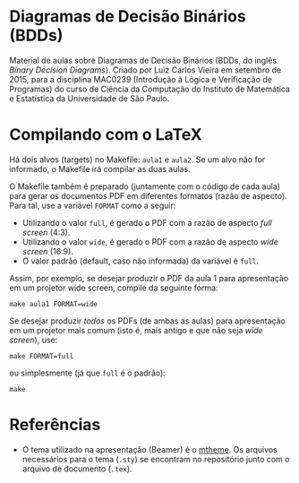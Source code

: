 # Diagramas de Decisão Binários (BDDs)

Material de aulas sobre Diagramas de Decisão Binários (BDDs, do inglês *Binary Decision Diagrams*).
Criado por Luiz Carlos Vieira em setembro de 2015, para a disciplina MAC0239 (Introdução à Lógica e Verificação de Programas) do curso de Ciência da Computação do Instituto de Matemática e Estatística da Universidade de São Paulo.

# Compilando com o LaTeX

Há dois alvos (targets) no Makefile: `aula1` e `aula2`. Se um alvo não for informado, o Makefile irá compilar as duas aulas.

O Makefile também é preparado (juntamente com o código de cada aula) para gerar os documentos PDF em diferentes formatos (razão de aspecto). Para tal, use a variável `FORMAT` como a seguir:

- Utilizando o valor `full`, é gerado o PDF com a razão de aspecto *full screen* (4:3).
- Utilizando o valor `wide`, é gerado o PDF com a razão de aspecto *wide screen* (16:9).
- O valor padrão (default, caso não informada) da variável é `full`.

Assim, por exemplo, se desejar produzir o PDF da aula 1 para apresentação em um projetor wide screen, compile da seguinte forma:

```
make aula1 FORMAT=wide
```

Se desejar produzir *todos* os PDFs (de ambas as aulas) para apresentação em um projetor mais comum (isto é, mais antigo e que não seja *wide screen*), use:

```
make FORMAT=full
```

ou simplesmente (já que `full` é o padrão):

```
make
```

# Referências

- O tema utilizado na apresentação (Beamer) é o [mtheme](https://github.com/matze/mtheme). Os arquivos necessários para o tema (`.sty`) se encontram no repositório junto com o arquivo de documento (`.tex`).